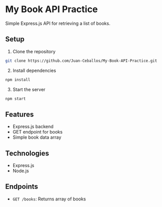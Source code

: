 # My Book API Practice

Simple Express.js API for retrieving a list of books.

## Setup

1. Clone the repository
```bash
git clone https://github.com/Juan-Ceballos/My-Book-API-Practice.git
```

2. Install dependencies
```bash
npm install
```

3. Start the server
```bash
npm start
```

## Features

- Express.js backend
- GET endpoint for books
- Simple book data array

## Technologies

- Express.js
- Node.js

## Endpoints

- `GET /books`: Returns array of books
